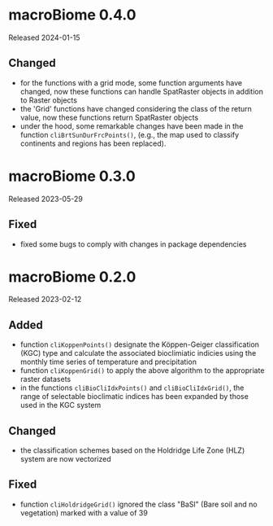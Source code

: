 # macroBiome 0.4.0

Released 2024-01-15

## Changed

-   for the functions with a grid mode, some function arguments have changed, now these functions can handle SpatRaster objects in addition to Raster objects
-   the 'Grid' functions have changed considering the class of the return value, now these functions return SpatRaster objects
-   under the hood, some remarkable changes have been made in the function `cliBrtSunDurFrcPoints()`, (e.g., the map used to classify continents and regions has been replaced).


# macroBiome 0.3.0

Released 2023-05-29

## Fixed

-   fixed some bugs to comply with changes in package dependencies


# macroBiome 0.2.0

Released 2023-02-12

## Added

-   function `cliKoppenPoints()` designate the Köppen-Geiger classification (KGC) type and calculate the associated bioclimiatic indicies using the monthly time series of temperature and precipitation
-   function `cliKoppenGrid()` to apply the above algorithm to the appropriate raster datasets
-   in the functions `cliBioCliIdxPoints()` and `cliBioCliIdxGrid()`, the range of selectable bioclimatic indices has been expanded by those used in the KGC system

## Changed

-   the classification schemes based on the Holdridge Life Zone (HLZ) system are now vectorized

## Fixed

-   function `cliHoldridgeGrid()` ignored the class "BaSl" (Bare soil and no vegetation) marked with a value of 39
